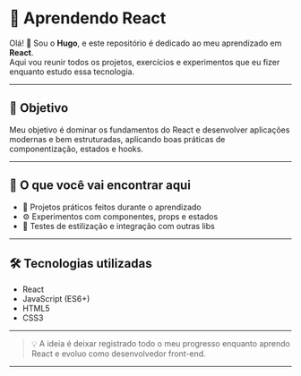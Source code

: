 # 🚀 Aprendendo React

Olá! 👋 Sou o **Hugo**, e este repositório é dedicado ao meu aprendizado em **React**.  
Aqui vou reunir todos os projetos, exercícios e experimentos que eu fizer enquanto estudo essa tecnologia.

---

## 🎯 Objetivo

Meu objetivo é dominar os fundamentos do React e desenvolver aplicações modernas e bem estruturadas, aplicando boas práticas de componentização, estados e hooks.

---

## 📂 O que você vai encontrar aqui

- 🧩 Projetos práticos feitos durante o aprendizado
- ⚙️ Experimentos com componentes, props e estados
- 🎨 Testes de estilização e integração com outras libs

---

## 🛠️ Tecnologias utilizadas

- React
- JavaScript (ES6+)
- HTML5
- CSS3

---

> 💡 A ideia é deixar registrado todo o meu progresso enquanto aprendo React e evoluo como desenvolvedor front-end.

---
